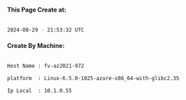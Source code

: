 
   
#### This Page Create at:

```bash

2024-08-29 - 21:53:32 UTC

```

#### Create By Machine:

```bash

Host Name : fv-az2021-972

platform  : Linux-6.5.0-1025-azure-x86_64-with-glibc2.35

Ip Local  : 10.1.0.55

```

